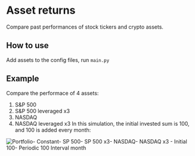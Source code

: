 # Asset returns
Compare past performances of stock tickers and crypto assets.

## How to use
Add assets to the config files, run `main.py`


## Example
Compare the performace of 4 assets:
1. S&P 500
2. S&P 500 leveraged x3
3. NASDAQ
4. NASDAQ leveraged x3
In this simulation, the initial invested sum is 100, and 100 is added every month:

![Portfolio- Constant- SP 500- SP 500 x3- NASDAQ- NASDAQ x3 - Initial 100- Periodic 100 Interval month](https://github.com/paffon/asset_returns_2/assets/45170837/1bd8ef21-522c-4fa7-af03-55bfaf2a2585)
